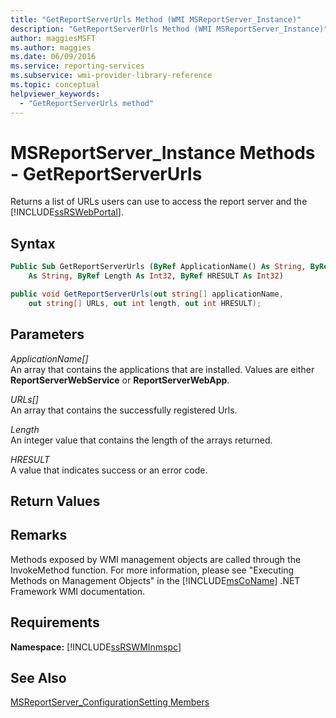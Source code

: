 ```yaml
---
title: "GetReportServerUrls Method (WMI MSReportServer_Instance)"
description: "GetReportServerUrls Method (WMI MSReportServer_Instance)"
author: maggiesMSFT
ms.author: maggies
ms.date: 06/09/2016
ms.service: reporting-services
ms.subservice: wmi-provider-library-reference
ms.topic: conceptual
helpviewer_keywords:
  - "GetReportServerUrls method"
---
```

# MSReportServer_Instance Methods - GetReportServerUrls
  Returns a list of URLs users can use to access the report server and the [!INCLUDE[ssRSWebPortal](../../includes/ssrswebportal.md)].  
  
## Syntax  
  
```vb  
Public Sub GetReportServerUrls (ByRef ApplicationName() As String, ByRef URLs()_  
    As String, ByRef Length As Int32, ByRef HRESULT As Int32)  
```  
  
```csharp  
public void GetReportServerUrls(out string[] applicationName,   
    out string[] URLs, out int length, out int HRESULT);  
```  
  
## Parameters  
 *ApplicationName[]*  
 An array that contains the applications that are installed. Values are either **ReportServerWebService** or **ReportServerWebApp**.  
  
 *URLs[]*  
 An array that contains the successfully registered Urls.  
  
 *Length*  
 An integer value that contains the length of the arrays returned.  
  
 *HRESULT*  
 A value that indicates success or an error code.  
  
## Return Values  
  
## Remarks  
 Methods exposed by WMI management objects are called through the InvokeMethod function. For more information, please see "Executing Methods on Management Objects" in the [!INCLUDE[msCoName](../../includes/msconame-md.md)] .NET Framework WMI documentation.  
  
## Requirements  
 **Namespace:** [!INCLUDE[ssRSWMInmspc](../../includes/ssrswminmspc-md.md)]  
  
## See Also  
 [MSReportServer_ConfigurationSetting Members](../../reporting-services/wmi-provider-library-reference/msreportserver-configurationsetting-members.md)  
  
  
